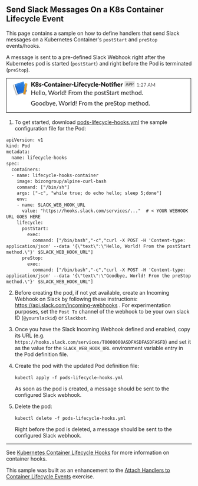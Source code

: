 ## Send Slack Messages On a K8s Container Lifecycle Event

This page contains a sample on how to define handlers that send Slack messages on a Kubernetes Container's `postStart` and `preStop` events/hooks.

A message is sent to a pre-defined Slack Webhook right after the Kubernetes pod is started (`postStart`) and right before the Pod is terminated (`preStop`).  

<img src="https://raw.githubusercontent.com/lsilvapvt/cloudnative-tools-belt/master/kubernetes/pods/lifecycle/slack_msg_container_hooks.png" alt="Slack" border="1" width="500px"/><br/>

1. To get started, download [pods-lifecycle-hooks.yml](pods-lifecycle-hooks.yml) the sample configuration file for the Pod:  

```
apiVersion: v1
kind: Pod
metadata:
  name: lifecycle-hooks
spec:
  containers:
  - name: lifecycle-hooks-container
    image: bizongroup/alpine-curl-bash
    command: ["/bin/sh"]
    args: ["-c", "while true; do echo hello; sleep 5;done"]
    env:
    - name: SLACK_WEB_HOOK_URL
      value: "https://hooks.slack.com/services/..."  # < YOUR WEBHOOK URL GOES HERE
    lifecycle:
      postStart:
        exec:
          command: ["/bin/bash","-c","curl -X POST -H 'Content-type: application/json' --data '{\"text\":\"Hello, World! From the postStart method.\"}' $SLACK_WEB_HOOK_URL"]  
      preStop:
        exec:
          command: ["/bin/bash","-c","curl -X POST -H 'Content-type: application/json' --data '{\"text\":\"Goodbye, World! From the preStop method.\"}' $SLACK_WEB_HOOK_URL"]
```  

2. Before creating the pod, if not yet available, create an Incoming Webhook on Slack by following these instructions: https://api.slack.com/incoming-webhooks . For experimentation purposes, set the `Post To` channel of the webhook to be your own slack ID (`@yourslackid`) or `Slackbot`.

3. Once you have the Slack Incoming Webhook defined and enabled, copy its URL (e.g. `https://hooks.slack.com/services/T0000000ASDFASDFASDFASFD`) and set it as the value for the `SLACK_WEB_HOOK_URL` environment variable entry in the Pod definition file.

4. Create the pod with the updated Pod definition file:  

   `kubectl apply -f pods-lifecycle-hooks.yml`  

   As soon as the pod is created, a message should be sent to the configured Slack webhook.  

5. Delete the pod:   

   `kubectl delete -f pods-lifecycle-hooks.yml`  

    Right before the pod is deleted, a message should be sent to the configured Slack webhook.  

----

See [Kubernetes Container Lifecycle Hooks](https://kubernetes.io/docs/concepts/containers/container-lifecycle-hooks/) for more information on container hooks.

This sample was built as an enhancement to the [Attach Handlers to Container Lifecycle Events](https://kubernetes.io/docs/tasks/configure-pod-container/attach-handler-lifecycle-event/) exercise.
